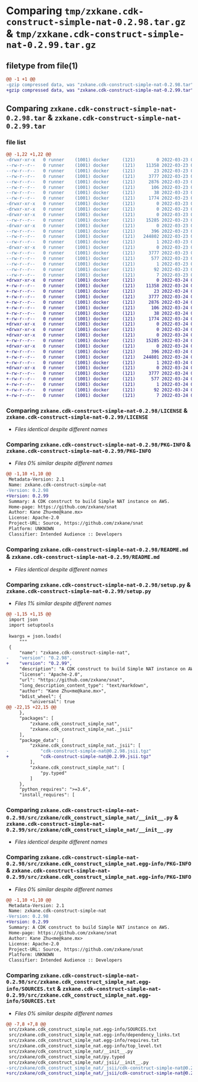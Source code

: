 # Comparing `tmp/zxkane.cdk-construct-simple-nat-0.2.98.tar.gz` & `tmp/zxkane.cdk-construct-simple-nat-0.2.99.tar.gz`

## filetype from file(1)

```diff
@@ -1 +1 @@
-gzip compressed data, was "zxkane.cdk-construct-simple-nat-0.2.98.tar", last modified: Wed Mar 23 00:17:16 2022, max compression
+gzip compressed data, was "zxkane.cdk-construct-simple-nat-0.2.99.tar", last modified: Thu Mar 24 00:16:15 2022, max compression
```

## Comparing `zxkane.cdk-construct-simple-nat-0.2.98.tar` & `zxkane.cdk-construct-simple-nat-0.2.99.tar`

### file list

```diff
@@ -1,22 +1,22 @@
-drwxr-xr-x   0 runner    (1001) docker     (121)        0 2022-03-23 00:17:16.612440 zxkane.cdk-construct-simple-nat-0.2.98/
--rw-r--r--   0 runner    (1001) docker     (121)    11358 2022-03-23 00:17:02.000000 zxkane.cdk-construct-simple-nat-0.2.98/LICENSE
--rw-r--r--   0 runner    (1001) docker     (121)       23 2022-03-23 00:17:02.000000 zxkane.cdk-construct-simple-nat-0.2.98/MANIFEST.in
--rw-r--r--   0 runner    (1001) docker     (121)     3777 2022-03-23 00:17:16.612440 zxkane.cdk-construct-simple-nat-0.2.98/PKG-INFO
--rw-r--r--   0 runner    (1001) docker     (121)     2876 2022-03-23 00:17:02.000000 zxkane.cdk-construct-simple-nat-0.2.98/README.md
--rw-r--r--   0 runner    (1001) docker     (121)      106 2022-03-23 00:17:02.000000 zxkane.cdk-construct-simple-nat-0.2.98/pyproject.toml
--rw-r--r--   0 runner    (1001) docker     (121)       38 2022-03-23 00:17:16.612440 zxkane.cdk-construct-simple-nat-0.2.98/setup.cfg
--rw-r--r--   0 runner    (1001) docker     (121)     1774 2022-03-23 00:17:02.000000 zxkane.cdk-construct-simple-nat-0.2.98/setup.py
-drwxr-xr-x   0 runner    (1001) docker     (121)        0 2022-03-23 00:17:16.608440 zxkane.cdk-construct-simple-nat-0.2.98/src/
-drwxr-xr-x   0 runner    (1001) docker     (121)        0 2022-03-23 00:17:16.608440 zxkane.cdk-construct-simple-nat-0.2.98/src/zxkane/
-drwxr-xr-x   0 runner    (1001) docker     (121)        0 2022-03-23 00:17:16.608440 zxkane.cdk-construct-simple-nat-0.2.98/src/zxkane/cdk_construct_simple_nat/
--rw-r--r--   0 runner    (1001) docker     (121)    15285 2022-03-23 00:17:02.000000 zxkane.cdk-construct-simple-nat-0.2.98/src/zxkane/cdk_construct_simple_nat/__init__.py
-drwxr-xr-x   0 runner    (1001) docker     (121)        0 2022-03-23 00:17:16.608440 zxkane.cdk-construct-simple-nat-0.2.98/src/zxkane/cdk_construct_simple_nat/_jsii/
--rw-r--r--   0 runner    (1001) docker     (121)      396 2022-03-23 00:17:02.000000 zxkane.cdk-construct-simple-nat-0.2.98/src/zxkane/cdk_construct_simple_nat/_jsii/__init__.py
--rw-r--r--   0 runner    (1001) docker     (121)   244802 2022-03-23 00:17:02.000000 zxkane.cdk-construct-simple-nat-0.2.98/src/zxkane/cdk_construct_simple_nat/_jsii/cdk-construct-simple-nat@0.2.98.jsii.tgz
--rw-r--r--   0 runner    (1001) docker     (121)        1 2022-03-23 00:17:02.000000 zxkane.cdk-construct-simple-nat-0.2.98/src/zxkane/cdk_construct_simple_nat/py.typed
-drwxr-xr-x   0 runner    (1001) docker     (121)        0 2022-03-23 00:17:16.608440 zxkane.cdk-construct-simple-nat-0.2.98/src/zxkane.cdk_construct_simple_nat.egg-info/
--rw-r--r--   0 runner    (1001) docker     (121)     3777 2022-03-23 00:17:16.000000 zxkane.cdk-construct-simple-nat-0.2.98/src/zxkane.cdk_construct_simple_nat.egg-info/PKG-INFO
--rw-r--r--   0 runner    (1001) docker     (121)      577 2022-03-23 00:17:16.000000 zxkane.cdk-construct-simple-nat-0.2.98/src/zxkane.cdk_construct_simple_nat.egg-info/SOURCES.txt
--rw-r--r--   0 runner    (1001) docker     (121)        1 2022-03-23 00:17:16.000000 zxkane.cdk-construct-simple-nat-0.2.98/src/zxkane.cdk_construct_simple_nat.egg-info/dependency_links.txt
--rw-r--r--   0 runner    (1001) docker     (121)       92 2022-03-23 00:17:16.000000 zxkane.cdk-construct-simple-nat-0.2.98/src/zxkane.cdk_construct_simple_nat.egg-info/requires.txt
--rw-r--r--   0 runner    (1001) docker     (121)        7 2022-03-23 00:17:16.000000 zxkane.cdk-construct-simple-nat-0.2.98/src/zxkane.cdk_construct_simple_nat.egg-info/top_level.txt
+drwxr-xr-x   0 runner    (1001) docker     (121)        0 2022-03-24 00:16:15.051197 zxkane.cdk-construct-simple-nat-0.2.99/
+-rw-r--r--   0 runner    (1001) docker     (121)    11358 2022-03-24 00:16:00.000000 zxkane.cdk-construct-simple-nat-0.2.99/LICENSE
+-rw-r--r--   0 runner    (1001) docker     (121)       23 2022-03-24 00:16:00.000000 zxkane.cdk-construct-simple-nat-0.2.99/MANIFEST.in
+-rw-r--r--   0 runner    (1001) docker     (121)     3777 2022-03-24 00:16:15.051197 zxkane.cdk-construct-simple-nat-0.2.99/PKG-INFO
+-rw-r--r--   0 runner    (1001) docker     (121)     2876 2022-03-24 00:16:00.000000 zxkane.cdk-construct-simple-nat-0.2.99/README.md
+-rw-r--r--   0 runner    (1001) docker     (121)      106 2022-03-24 00:16:00.000000 zxkane.cdk-construct-simple-nat-0.2.99/pyproject.toml
+-rw-r--r--   0 runner    (1001) docker     (121)       38 2022-03-24 00:16:15.051197 zxkane.cdk-construct-simple-nat-0.2.99/setup.cfg
+-rw-r--r--   0 runner    (1001) docker     (121)     1774 2022-03-24 00:16:00.000000 zxkane.cdk-construct-simple-nat-0.2.99/setup.py
+drwxr-xr-x   0 runner    (1001) docker     (121)        0 2022-03-24 00:16:15.047197 zxkane.cdk-construct-simple-nat-0.2.99/src/
+drwxr-xr-x   0 runner    (1001) docker     (121)        0 2022-03-24 00:16:15.047197 zxkane.cdk-construct-simple-nat-0.2.99/src/zxkane/
+drwxr-xr-x   0 runner    (1001) docker     (121)        0 2022-03-24 00:16:15.051197 zxkane.cdk-construct-simple-nat-0.2.99/src/zxkane/cdk_construct_simple_nat/
+-rw-r--r--   0 runner    (1001) docker     (121)    15285 2022-03-24 00:16:00.000000 zxkane.cdk-construct-simple-nat-0.2.99/src/zxkane/cdk_construct_simple_nat/__init__.py
+drwxr-xr-x   0 runner    (1001) docker     (121)        0 2022-03-24 00:16:15.051197 zxkane.cdk-construct-simple-nat-0.2.99/src/zxkane/cdk_construct_simple_nat/_jsii/
+-rw-r--r--   0 runner    (1001) docker     (121)      396 2022-03-24 00:16:00.000000 zxkane.cdk-construct-simple-nat-0.2.99/src/zxkane/cdk_construct_simple_nat/_jsii/__init__.py
+-rw-r--r--   0 runner    (1001) docker     (121)   244801 2022-03-24 00:16:00.000000 zxkane.cdk-construct-simple-nat-0.2.99/src/zxkane/cdk_construct_simple_nat/_jsii/cdk-construct-simple-nat@0.2.99.jsii.tgz
+-rw-r--r--   0 runner    (1001) docker     (121)        1 2022-03-24 00:16:00.000000 zxkane.cdk-construct-simple-nat-0.2.99/src/zxkane/cdk_construct_simple_nat/py.typed
+drwxr-xr-x   0 runner    (1001) docker     (121)        0 2022-03-24 00:16:15.051197 zxkane.cdk-construct-simple-nat-0.2.99/src/zxkane.cdk_construct_simple_nat.egg-info/
+-rw-r--r--   0 runner    (1001) docker     (121)     3777 2022-03-24 00:16:14.000000 zxkane.cdk-construct-simple-nat-0.2.99/src/zxkane.cdk_construct_simple_nat.egg-info/PKG-INFO
+-rw-r--r--   0 runner    (1001) docker     (121)      577 2022-03-24 00:16:14.000000 zxkane.cdk-construct-simple-nat-0.2.99/src/zxkane.cdk_construct_simple_nat.egg-info/SOURCES.txt
+-rw-r--r--   0 runner    (1001) docker     (121)        1 2022-03-24 00:16:14.000000 zxkane.cdk-construct-simple-nat-0.2.99/src/zxkane.cdk_construct_simple_nat.egg-info/dependency_links.txt
+-rw-r--r--   0 runner    (1001) docker     (121)       92 2022-03-24 00:16:14.000000 zxkane.cdk-construct-simple-nat-0.2.99/src/zxkane.cdk_construct_simple_nat.egg-info/requires.txt
+-rw-r--r--   0 runner    (1001) docker     (121)        7 2022-03-24 00:16:14.000000 zxkane.cdk-construct-simple-nat-0.2.99/src/zxkane.cdk_construct_simple_nat.egg-info/top_level.txt
```

### Comparing `zxkane.cdk-construct-simple-nat-0.2.98/LICENSE` & `zxkane.cdk-construct-simple-nat-0.2.99/LICENSE`

 * *Files identical despite different names*

### Comparing `zxkane.cdk-construct-simple-nat-0.2.98/PKG-INFO` & `zxkane.cdk-construct-simple-nat-0.2.99/PKG-INFO`

 * *Files 0% similar despite different names*

```diff
@@ -1,10 +1,10 @@
 Metadata-Version: 2.1
 Name: zxkane.cdk-construct-simple-nat
-Version: 0.2.98
+Version: 0.2.99
 Summary: A CDK construct to build Simple NAT instance on AWS.
 Home-page: https://github.com/zxkane/snat
 Author: Kane Zhu<me@kane.mx>
 License: Apache-2.0
 Project-URL: Source, https://github.com/zxkane/snat
 Platform: UNKNOWN
 Classifier: Intended Audience :: Developers
```

### Comparing `zxkane.cdk-construct-simple-nat-0.2.98/README.md` & `zxkane.cdk-construct-simple-nat-0.2.99/README.md`

 * *Files identical despite different names*

### Comparing `zxkane.cdk-construct-simple-nat-0.2.98/setup.py` & `zxkane.cdk-construct-simple-nat-0.2.99/setup.py`

 * *Files 1% similar despite different names*

```diff
@@ -1,15 +1,15 @@
 import json
 import setuptools
 
 kwargs = json.loads(
     """
 {
     "name": "zxkane.cdk-construct-simple-nat",
-    "version": "0.2.98",
+    "version": "0.2.99",
     "description": "A CDK construct to build Simple NAT instance on AWS.",
     "license": "Apache-2.0",
     "url": "https://github.com/zxkane/snat",
     "long_description_content_type": "text/markdown",
     "author": "Kane Zhu<me@kane.mx>",
     "bdist_wheel": {
         "universal": true
@@ -22,15 +22,15 @@
     },
     "packages": [
         "zxkane.cdk_construct_simple_nat",
         "zxkane.cdk_construct_simple_nat._jsii"
     ],
     "package_data": {
         "zxkane.cdk_construct_simple_nat._jsii": [
-            "cdk-construct-simple-nat@0.2.98.jsii.tgz"
+            "cdk-construct-simple-nat@0.2.99.jsii.tgz"
         ],
         "zxkane.cdk_construct_simple_nat": [
             "py.typed"
         ]
     },
     "python_requires": ">=3.6",
     "install_requires": [
```

### Comparing `zxkane.cdk-construct-simple-nat-0.2.98/src/zxkane/cdk_construct_simple_nat/__init__.py` & `zxkane.cdk-construct-simple-nat-0.2.99/src/zxkane/cdk_construct_simple_nat/__init__.py`

 * *Files identical despite different names*

### Comparing `zxkane.cdk-construct-simple-nat-0.2.98/src/zxkane.cdk_construct_simple_nat.egg-info/PKG-INFO` & `zxkane.cdk-construct-simple-nat-0.2.99/src/zxkane.cdk_construct_simple_nat.egg-info/PKG-INFO`

 * *Files 0% similar despite different names*

```diff
@@ -1,10 +1,10 @@
 Metadata-Version: 2.1
 Name: zxkane.cdk-construct-simple-nat
-Version: 0.2.98
+Version: 0.2.99
 Summary: A CDK construct to build Simple NAT instance on AWS.
 Home-page: https://github.com/zxkane/snat
 Author: Kane Zhu<me@kane.mx>
 License: Apache-2.0
 Project-URL: Source, https://github.com/zxkane/snat
 Platform: UNKNOWN
 Classifier: Intended Audience :: Developers
```

### Comparing `zxkane.cdk-construct-simple-nat-0.2.98/src/zxkane.cdk_construct_simple_nat.egg-info/SOURCES.txt` & `zxkane.cdk-construct-simple-nat-0.2.99/src/zxkane.cdk_construct_simple_nat.egg-info/SOURCES.txt`

 * *Files 0% similar despite different names*

```diff
@@ -7,8 +7,8 @@
 src/zxkane.cdk_construct_simple_nat.egg-info/SOURCES.txt
 src/zxkane.cdk_construct_simple_nat.egg-info/dependency_links.txt
 src/zxkane.cdk_construct_simple_nat.egg-info/requires.txt
 src/zxkane.cdk_construct_simple_nat.egg-info/top_level.txt
 src/zxkane/cdk_construct_simple_nat/__init__.py
 src/zxkane/cdk_construct_simple_nat/py.typed
 src/zxkane/cdk_construct_simple_nat/_jsii/__init__.py
-src/zxkane/cdk_construct_simple_nat/_jsii/cdk-construct-simple-nat@0.2.98.jsii.tgz
+src/zxkane/cdk_construct_simple_nat/_jsii/cdk-construct-simple-nat@0.2.99.jsii.tgz
```


